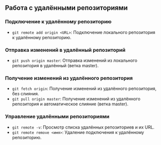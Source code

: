 ## Работа с удалёнными репозиториями

### Подключение к удалённому репозиторию
- `git remote add origin <URL>`: Подключение локального репозитория к удалённому репозиторию.

### Отправка изменений в удалённый репозиторий
- `git push origin master`: Отправка изменений из локального репозитория в удалённый (ветка master).

### Получение изменений из удалённого репозитория
- `git fetch origin`: Получение изменений из удалённого репозитория, без слияния.
- `git pull origin master`: Получение изменений из удалённого репозитория и автоматическое слияние (ветка master).

### Управление удалёнными репозиториями
- `git remote -v`: Просмотр списка удалённых репозиториев и их URL.
- `git remote remove <имя>`: Удаление подключения к удалённому репозиторию.
